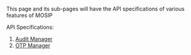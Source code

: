 This page and its sub-pages will have the API specifications of various features of MOSIP

API Specifications:
1. [Audit Manager](https://github.com/mosip/mosip/wiki/2.1-Audit-Manager)
2. [OTP Manager](https://github.com/mosip/mosip/wiki/2.2-OTP-Manager)
